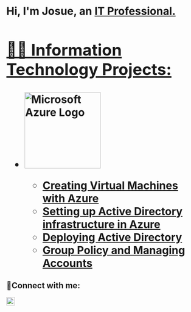<h1>Hi, I'm Josue, an <a href="https://linkedin.com/in/josue-vazquez-tech">IT Professional.<//h1>



<h2>👨‍💻 Information Technology Projects:</h2>
 
- <summary><img width="200" alt="Microsoft Azure Logo" src="https://github.com/0xbythesecond/0xbythesecond/assets/23303634/4efd69b2-7308-40cb-b48d-5e726610d472"/>
  
  - [Creating Virtual Machines with Azure](https://github.com/JosueVazquezTech/Azure-VM-setup-)
  - [Setting up Active Directory infrastructure in Azure](https://github.com/JosueVazquezTech/ADsetup)
  - [Deploying Active Directory](https://github.com/JosueVazquezTech/AD-Installation-and-testing)
  - [Group Policy and Managing Accounts](https://github.com/JosueVazquezTech/Group-Policy)

<h2>🤳Connect with me:</h2>



[<img align="left" alt="Josue | LinkedIn" width="22px" src="https://cdn.jsdelivr.net/npm/simple-icons@v3/icons/linkedin.svg" />][linkedin]


[linkedin]: https://linkedin.com/in/Josue-vazquez-tech
